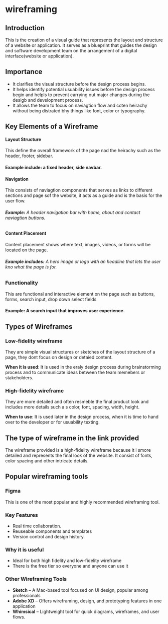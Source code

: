 # wireframing

## Introduction
This is the creation of a visual guide that represents the layout and structure of a website or application. It serves as a blueprint that guides the design and software development team
on the arrangement of a digital interface(website or application).

## Importance 
- It clarifies the visual structure before the design process begins.
- It helps identify potential usuability issues before the design process begin and helpls to prevent carrying out major changes during the desigb and development process.
- It allows the team to focus on naviagtion flow and coten heirachy without being distrated bhy things like font, color or typography.


## Key Elements of a Wireframe

#### Layout Structure

This define the overall framework of the page nad the heirachy such as the header, footer, sidebar.

#### **Example include:** a fixed header, side navbar.

#### Navigation
This consists of naviagtion components that serves as links to different sections and page sof the website, it acts as a guide and is the basis for the user flow.

###### **Example:** A header navigation bar with home, about and contact naviagtion buttons.

#### Content Placement 
Content placement shows where text, images, videos, or forms will be located on the page.

###### **Example includes:** A hero image or logo with an headline that lets the user kno what the page is for.

### Functionality
This are functional and interactive element on the page such as buttons, forms, search input, drop down select fields

#### **Example:** A search input that improves user experience.

## Types of Wireframes

### Low-fidelity wireframe 
  They are simple visual structures or sketches of the layout structure of a page, they dont focus on design or detaied content.

**When it is used**: It is used in the eraly design process during brainstorming process and to communicate ideas between the team memebers or stakeholders.

### High-fidelity wireframe
They are more detailed and often resmeble the final product look and includes more details such a s color, font, spacing, width, height.

**When to use**: It is used later in the design process, when it is time to hand over to the developer or for usuability texting.


## The type of wireframe in the link provided

The wireframe provided is a high-fidelity wireframe because it i smore detailed and represents the final look of the website. It consist of fonts, color spacing and other intricate details.

## Popular wireframing tools

### Figma 
  This is one of the most popular and highly recommended wireframing tool.

  ### Key Features
  - Real time collaboration.
  - Reuseable components and templates
  - Version control and design history.

  ### Why it is useful
  - Ideal for both high fidelity and low-fidelity wireframe
  - There is the free tier so everyone and anyone can use it

### Other Wireframing Tools
- **Sketch** – A Mac-based tool focused on UI design, popular among professionals
- **Adobe XD** – Offers wireframing, design, and prototyping features in one application
- **Whimsical** – Lightweight tool for quick diagrams, wireframes, and user flows.
